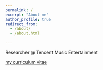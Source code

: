 ```yaml
---
permalink: /
excerpt: "About me"
author_profile: true
redirect_from: 
  - /about/
  - /about.html

---
```

Researcher @ Tencent Music Entertainment

[my curriculum vitae](https://remyhuang.github.io/files/huang_cv.pdf)
